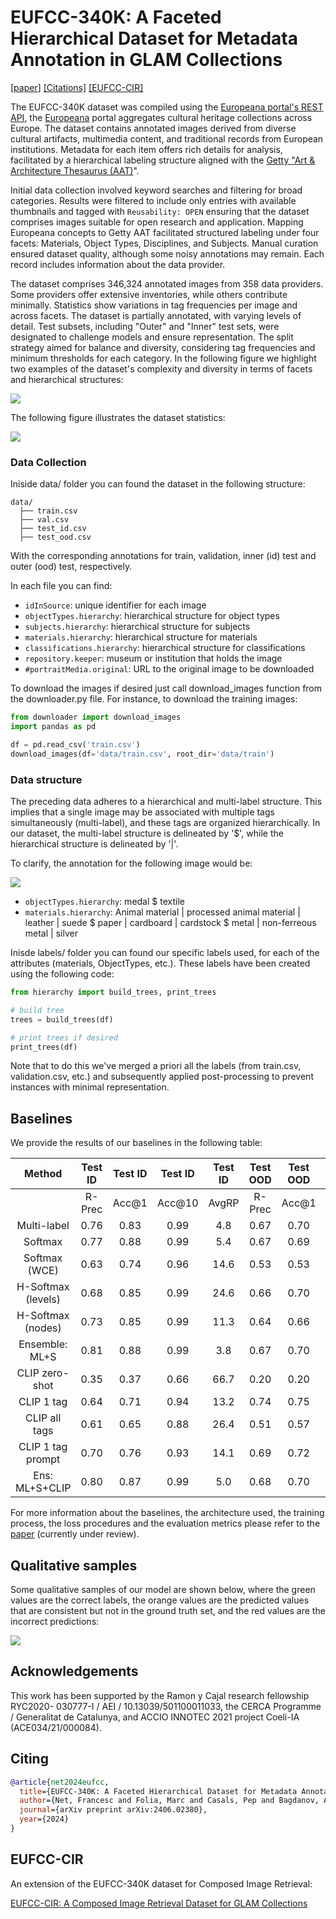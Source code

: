 # EUFCC-340K: A Faceted Hierarchical Dataset for Metadata Annotation in GLAM Collections

[[paper](https://arxiv.org/abs/2406.02380)] [[Citations]](#citing) [[EUFCC-CIR]](#eufcc-cir)

The EUFCC-340K dataset was compiled using the [Europeana portal's REST API](https://pro.europeana.eu/page/intro), the [Europeana](https://www.europeana.eu/en) portal aggregates cultural heritage collections across Europe. The dataset contains annotated images derived from diverse cultural artifacts, multimedia content, and traditional records from European institutions. Metadata for each item offers rich details for analysis, facilitated by a hierarchical labeling structure aligned with the [Getty "Art & Architecture Thesaurus (AAT)](https://www.getty.edu/research/tools/vocabularies/aat/)".

Initial data collection involved keyword searches and filtering for broad categories. Results were filtered to include only entries with available thumbnails and tagged with ``Reusability: OPEN`` ensuring that the dataset comprises images suitable for open research and application. Mapping Europeana concepts to Getty AAT facilitated structured labeling under four facets: Materials, Object Types, Disciplines, and Subjects. Manual curation ensured dataset quality, although some noisy annotations may remain. Each record includes information about the data provider.

The dataset comprises 346,324 annotated images from 358 data providers. Some providers offer extensive inventories, while others contribute minimally. Statistics show variations in tag frequencies per image and across facets. The dataset is partially annotated, with varying levels of detail. Test subsets, including "Outer" and "Inner" test sets, were designated to challenge models and ensure representation. The split strategy aimed for balance and diversity, considering tag frequencies and minimum thresholds for each category. In the following figure we highlight two examples of the dataset's complexity and diversity in terms of facets and hierarchical structures:

![](fig/samples.png)

The following figure illustrates the dataset statistics:

![](fig/statistics.png)


### Data Collection
Iniside data/ folder you can found the dataset in the following structure:
```
data/
  ├── train.csv
  ├── val.csv
  ├── test_id.csv
  ├── test_ood.csv
```
With the corresponding annotations for train, validation, inner (id) test and outer (ood) test, respectively.

In each file you can find:
- `idInSource`: unique identifier for each image
- `objectTypes.hierarchy`: hierarchical structure for object types
- `subjects.hierarchy`: hierarchical structure for subjects
- `materials.hierarchy`: hierarchical structure for materials
- `classifications.hierarchy`: hierarchical structure for classifications
- `repository.keeper`: museum or institution that holds the image
- `#portraitMedia.original`: URL to the original image to be downloaded

To download the images if desired just call download_images function from the downloader.py file. For instance, to download the training images:
```python
from downloader import download_images
import pandas as pd

df = pd.read_csv('train.csv')
download_images(df='data/train.csv', root_dir='data/train')
```

### Data structure

The preceding data adheres to a hierarchical and multi-label structure. This implies that a single image may be associated with multiple tags simultaneously (multi-label), and these tags are organized hierarchically. In our dataset, the multi-label structure is delineated by '$', while the hierarchical structure is delineated by '|'.

To clarify, the annotation for the following image would be:

![](fig/annotation_ex.png)

- `objectTypes.hierarchy`: medal $ textile
- `materials.hierarchy`: Animal material | processed animal material | leather | suede $ paper | cardboard | cardstock $ metal | non-ferreous metal | silver

Inisde labels/ folder you can found our specific labels used, for each of the attributes (materials, ObjectTypes, etc.). These labels have been created using the following code:
```python
from hierarchy import build_trees, print_trees

# build tree
trees = build_trees(df)

# print trees if desired
print_trees(df)
```

Note that to do this we've merged a priori all the labels (from train.csv, validation.csv, etc.) and subsequently applied post-processing to prevent instances with minimal representation.


## Baselines
We provide the results of our baselines in the following table:

|       Method       | Test ID |  Test ID  | Test ID |   Test ID    | Test OOD |  Test OOD    | Test OOD | Test OOD |
|:------------------:|:-------:|:---------:|:-------:|:------------:|:--------:|:------------:|:--------:|:--------:|
|                    |  R-Prec |   Acc@1   | Acc@10  |    AvgRP     |  R-Prec  |    Acc@1     |  Acc@10  |  AvgRP   |
| Multi-label        |   0.76  |   0.83    |  0.99   |     4.8      |   0.67   |     0.70     |   0.89   |   27.7   |
| Softmax            |   0.77  |   0.88    |  0.99   |     5.4      |   0.67   |     0.69     |   0.87   |   25.8   |
| Softmax (WCE)      |   0.63  |   0.74    |  0.96   |     14.6     |   0.53   |     0.53     |   0.80   |   40.7   |
| H-Softmax (levels) |   0.68  |   0.85    |  0.99   |     24.6     |   0.66   |     0.70     |   0.88   |   14.9   |
| H-Softmax (nodes)  |   0.73  |   0.85    |  0.99   |     11.3     |   0.64   |     0.66     |   0.86   |   17.6   |
| Ensemble: ML+S     |   0.81  |   0.88    |  0.99   |     3.8      |   0.67   |     0.70     |   0.89   |   27.2   |
| CLIP zero-shot     |   0.35  |   0.37    |  0.66   |     66.7     |   0.20   |     0.20     |   0.46   |  143.4   |
| CLIP 1 tag         |   0.64  |   0.71    |  0.94   |     13.2     |   0.74   |     0.75     |   0.90   |   9.6    |
| CLIP all tags      |   0.61  |   0.65    |  0.88   |     26.4     |   0.51   |     0.57     |   0.87   |   48.2   |
| CLIP 1 tag prompt  |   0.70  |   0.76    |  0.93   |     14.1     |   0.69   |     0.72     |   0.91   |   10.1   |
| Ens: ML+S+CLIP     |   0.80  |   0.87    |  0.99   |     5.0      |   0.68   |     0.70     |   0.92   |   13.1   |

For more information about the baselines, the architecture used, the training process, the loss procedures and the evaluation metrics please refer to the [paper](https://arxiv.org/abs/2406.02380) (currently under review).


## Qualitative samples
Some qualitative samples of our model are shown below, where the green values are the correct labels, the orange values are the predicted values that are consistent but not in the ground truth set, and the red values are the incorrect predictions:

![](fig/qualitatives.png)

## Acknowledgements
This work has been supported by the Ramon y Cajal research fellowship RYC2020-
030777-I / AEI / 10.13039/501100011033, the CERCA Programme / Generalitat de
Catalunya, and ACCIO INNOTEC 2021 project Coeli-IA (ACE034/21/000084).

## Citing

```bibtex
@article{net2024eufcc,
  title={EUFCC-340K: A Faceted Hierarchical Dataset for Metadata Annotation in GLAM Collections},
  author={Net, Francesc and Folia, Marc and Casals, Pep and Bagdanov, Andrew D and Gomez, Lluis},
  journal={arXiv preprint arXiv:2406.02380},
  year={2024}
}
```

## EUFCC-CIR

An extension of the EUFCC-340K dataset for Composed Image Retrieval:

[EUFCC-CIR: A Composed Image Retrieval Dataset for GLAM Collections](https://github.com/cesc47/EUFCC-CIR)
